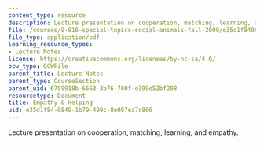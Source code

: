 ```yaml
---
content_type: resource
description: Lecture presentation on cooperation, matching, learning, and empathy.
file: /courses/9-916-special-topics-social-animals-fall-2009/e35d1f8408491b79499c8e087ea7c806_MIT9_916F09_lec04.pdf
file_type: application/pdf
learning_resource_types:
- Lecture Notes
license: https://creativecommons.org/licenses/by-nc-sa/4.0/
ocw_type: OCWFile
parent_title: Lecture Notes
parent_type: CourseSection
parent_uid: 6759918b-6663-3b76-700f-e399e52bf208
resourcetype: Document
title: Empathy & Helping
uid: e35d1f84-0849-1b79-499c-8e087ea7c806
---
```

Lecture presentation on cooperation, matching, learning, and empathy.